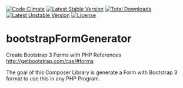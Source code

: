 [![Code Climate](https://codeclimate.com/github/sbarrat/bootstrapFormGenerator/badges/gpa.svg)](https://codeclimate.com/github/sbarrat/bootstrapFormGenerator)
[![Latest Stable Version](https://poser.pugx.org/sbarrat/bootstrap-form-generator/v/stable)](https://packagist.org/packages/sbarrat/bootstrap-form-generator)
[![Total Downloads](https://poser.pugx.org/sbarrat/bootstrap-form-generator/downloads)](https://packagist.org/packages/sbarrat/bootstrap-form-generator) 
[![Latest Unstable Version](https://poser.pugx.org/sbarrat/bootstrap-form-generator/v/unstable)](https://packagist.org/packages/sbarrat/bootstrap-form-generator) [![License](https://poser.pugx.org/sbarrat/bootstrap-form-generator/license)](https://packagist.org/packages/sbarrat/bootstrap-form-generator)
# bootstrapFormGenerator
Create Bootstrap 3 Forms with PHP
References http://getbootstrap.com/css/#forms

The goal of this Composer Library is generate a Form with Bootstrap 3 format
to use this in any PHP Program.
